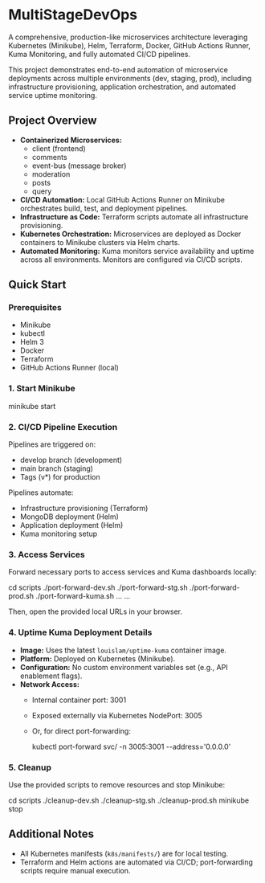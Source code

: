# MultiStageDevOps

A comprehensive, production-like microservices architecture leveraging Kubernetes (Minikube), Helm, Terraform, Docker, GitHub Actions Runner, Kuma Monitoring, and fully automated CI/CD pipelines.

This project demonstrates end-to-end automation of microservice deployments across multiple environments (dev, staging, prod), including infrastructure provisioning, application orchestration, and automated service uptime monitoring.

## Project Overview

- **Containerized Microservices:**
  - client (frontend)
  - comments
  - event-bus (message broker)
  - moderation
  - posts
  - query
- **CI/CD Automation:** Local GitHub Actions Runner on Minikube orchestrates build, test, and deployment pipelines.
- **Infrastructure as Code:** Terraform scripts automate all infrastructure provisioning.
- **Kubernetes Orchestration:** Microservices are deployed as Docker containers to Minikube clusters via Helm charts.
- **Automated Monitoring:** Kuma monitors service availability and uptime across all environments. Monitors are configured via CI/CD scripts.

## Quick Start

### Prerequisites

- Minikube
- kubectl
- Helm 3
- Docker
- Terraform
- GitHub Actions Runner (local)

### 1. Start Minikube

minikube start

### 2. CI/CD Pipeline Execution

Pipelines are triggered on:
- develop branch (development)
- main branch (staging)
- Tags (v*) for production

Pipelines automate:
- Infrastructure provisioning (Terraform)
- MongoDB deployment (Helm)
- Application deployment (Helm)
- Kuma monitoring setup

### 3. Access Services

Forward necessary ports to access services and Kuma dashboards locally:

cd scripts
./port-forward-dev.sh
./port-forward-stg.sh
./port-forward-prod.sh
./port-forward-kuma.sh
...
...

Then, open the provided local URLs in your browser.

### 4. Uptime Kuma Deployment Details

- **Image:** Uses the latest `louislam/uptime-kuma` container image.
- **Platform:** Deployed on Kubernetes (Minikube).
- **Configuration:** No custom environment variables set (e.g., API enablement flags).
- **Network Access:**
    - Internal container port: 3001
    - Exposed externally via Kubernetes NodePort: 3005
    - Or, for direct port-forwarding:

      kubectl port-forward svc/<kuma-service-name> -n <kuma-namespace> 3005:3001 --address='0.0.0.0'

### 5. Cleanup

Use the provided scripts to remove resources and stop Minikube:

cd scripts
./cleanup-dev.sh
./cleanup-stg.sh
./cleanup-prod.sh
minikube stop

## Additional Notes

- All Kubernetes manifests (`k8s/manifests/`) are for local testing.
- Terraform and Helm actions are automated via CI/CD; port-forwarding scripts require manual execution.
